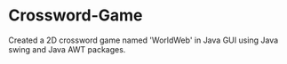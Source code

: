 # Crossword-Game
Created a 2D crossword game named 'WorldWeb' in Java GUI using Java swing and Java AWT packages.
